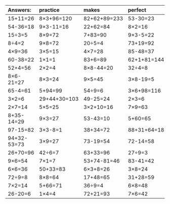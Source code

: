 | Answers: | practice | makes | perfect | ! |
| :--- | :--- | :--- | :--- | :--- |
| 15+11=26 | 8×3+96=120 | 82+62+89=233 | 53-30=23 | 43+96+76=215 | 
| 54-36=18 | 9×3-11=16 | 22+62=84 | 8×2=16 | 95-9=86 | 
| 15÷3=5 | 8×9=72 | 7+83=90 | 9×3-5=22 | 26-6=20 | 
| 8÷4=2 | 9×8=72 | 20÷5=4 | 73+19=92 | 64-3=61 | 
| 4×9=36 | 3×5=15 | 4×7=28 | 85-48=37 | 56÷7=8 | 
| 60-38=22 | 1×1=1 | 83+6=89 | 62+1+81=144 | 9+95-60=44 | 
| 52+4=56 | 2×2=4 | 8×8-44=20 | 32÷4=8 | 6×2+18=30 | 
| 8×6-21=27 | 8×3=24 | 9×5=45 | 3×8-19=5 | 79-56=23 | 
| 65-4=61 | 5+94=99 | 54÷9=6 | 3×6+98=116 | 8×5=40 | 
| 3×2=6 | 29+44+30=103 | 49-25=24 | 2×3=6 | 8×2+64=80 | 
| 2×7=14 | 5×5=25 | 3×2+10=16 | 7×9=63 | 63+13+80=156 | 
| 8+35-14=29 | 9×3=27 | 53-43=10 | 5+60=65 | 77-56=21 | 
| 97-15=82 | 3×3-8=1 | 38+34=72 | 88+31+64=183 | 14+52-11=55 | 
| 94+32-53=73 | 3×9=27 | 73-19=54 | 72-14=58 | 77-46=31 | 
| 26+70=96 | 42÷6=7 | 63+33=96 | 27÷9=3 | 7×5=35 | 
| 9×6=54 | 7×1=7 | 53+74-81=46 | 83-41=42 | 4÷2=2 | 
| 6×6=36 | 50+33=83 | 6×3+8=26 | 3×8=24 | 8×6=48 | 
| 72÷9=8 | 8×8=64 | 17+48=65 | 31+28=59 | 41+36+60=137 | 
| 7×2=14 | 5+66=71 | 36÷9=4 | 6×8=48 | 9×9=81 | 
| 26-20=6 | 1×4=4 | 72+21=93 | 7×6=42 | 20+54=74 | 

